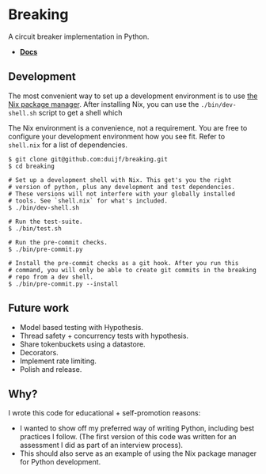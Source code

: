 # Breaking

A circuit breaker implementation in Python.

 - [**Docs**](https://breaking.duijf.io/breaking)

## Development

The most convenient way to set up a development environment is to use
[the Nix package manager](https://nixos.org/). After installing Nix,
you can use the `./bin/dev-shell.sh` script to get a shell which

The Nix environment is a convenience, not a requirement. You are free
to configure your development environment how you see fit. Refer to
`shell.nix` for a list of dependencies.

```
$ git clone git@github.com:duijf/breaking.git
$ cd breaking

# Set up a development shell with Nix. This get's you the right
# version of python, plus any development and test dependencies.
# These versions will not interfere with your globally installed
# tools. See `shell.nix` for what's included.
$ ./bin/dev-shell.sh

# Run the test-suite.
$ ./bin/test.sh

# Run the pre-commit checks.
$ ./bin/pre-commit.py

# Install the pre-commit checks as a git hook. After you run this
# command, you will only be able to create git commits in the breaking
# repo from a dev shell.
$ ./bin/pre-commit.py --install
```

## Future work

 - Model based testing with Hypothesis.
 - Thread safety + concurrency tests with hypothesis.
 - Share tokenbuckets using a datastore.
 - Decorators.
 - Implement rate limiting.
 - Polish and release.

## Why?

I wrote this code for educational + self-promotion reasons:

 - I wanted to show off my preferred way of writing Python, including
   best practices I follow. (The first version of this code was written
   for an assessment I did as part of an interview process).
 - This should also serve as an example of using the Nix package
   manager for Python development.
